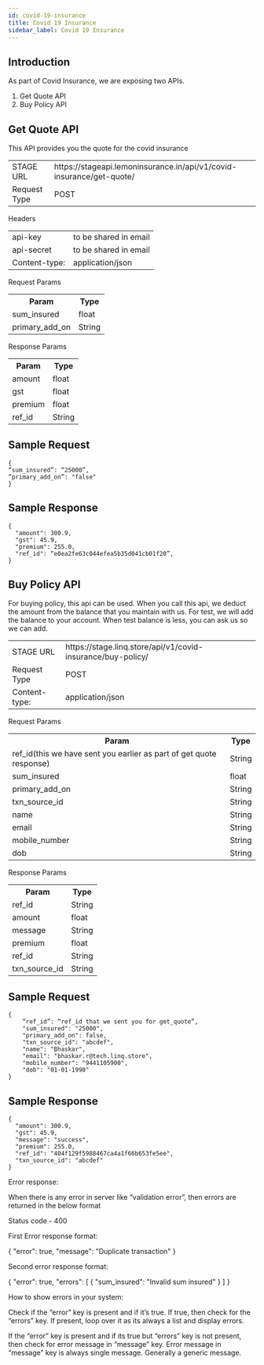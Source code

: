 ```yaml
---
id: covid-19-insurance
title: Covid 19 Insurance
sidebar_label: Covid 19 Insurance
---
```




## Introduction

As part of Covid Insurance, we are exposing two APIs.

1. Get Quote API
2. Buy Policy API

## Get Quote API

This API provides you the quote for the covid insurance



<table>
<tr>
<td> STAGE URL </td>
<td> https://stageapi.lemoninsurance.in/api/v1/covid-insurance/get-quote/ </td>
</tr>

<tr>
    <td>Request Type</td>
    <td>POST</td>
</tr>


</table>

Headers

<table>
<tr>
<td> api-key </td>
<td> to be shared in email </td>
</tr>

<tr>
    <td>api-secret</td>
    <td>to be shared in email</td>
</tr>
<tr>
    <td>Content-type:</td>
    <td>application/json</td>
</tr>

</table>

Request Params

<table>
    <tr><th>Param</th><th>Type</th>
    </tr>
    <tr><td>sum_insured</td> <td>float</td>
    </tr>
    <tr> <td>primary_add_on</td> <td>String</td>
    </tr>
    
    
</table>

Response Params

<table>
    <tr><th>Param</th><th>Type</th>
    </tr>
    <tr><td>amount</td> <td>float</td>
    </tr>
    <tr> <td>gst</td> <td>float</td>
    </tr>
    <tr> <td>premium</td> <td>float</td>
    </tr>
    <tr> <td>ref_id</td> <td>String</td>
    </tr>
    
    
    
    
</table>

## Sample Request

```
{
“sum_insured”: “25000”,
“primary_add_on”: "false"
}
```

## Sample Response

```
{
  "amount": 300.9,
  "gst": 45.9,
  "premium": 255.0,
  "ref_id": “e0ea2fe63c044efea5b35d041cb01f20”,
}

```

    



## Buy Policy API

For buying policy, this api can be used. When you call this api, we deduct the amount from the balance that you maintain with us. For test, we will add the balance to your account. When test balance is less, you can ask us so we can add. 


<table>
<tr>
<td> STAGE URL </td>
<td> https://stage.linq.store/api/v1/covid-insurance/buy-policy/ </td>
</tr>

<tr>
    <td>Request Type</td>
    <td>POST</td>
</tr>
<tr>
    <td>Content-type:</td>
    <td>application/json</td>
</tr>

</table>


Request Params

<table>
    <tr><th>Param</th><th>Type</th>
    </tr>
    <tr><td>ref_id(this we have sent you earlier as part of get quote response)</td> <td>String</td>
    </tr>
    <tr> <td>sum_insured</td> <td>float</td>
    </tr>
    <tr> <td>primary_add_on</td> <td>String</td>
    </tr>
    <tr> <td>txn_source_id</td> <td>String</td>
    </tr>
    <tr> <td>name</td> <td>String</td>
    </tr>
    <tr> <td>email</td> <td>String</td>
    </tr>
    <tr> <td>mobile_number</td> <td>String</td>
    </tr>
    <tr> <td>dob</td> <td>String</td>
    </tr>
    
    
    
    
</table>

Response Params


<table>
    <tr><th>Param</th><th>Type</th>
    </tr>
    <tr> <td>ref_id</td> <td>String</td>
    </tr>
    <tr><td>amount</td> <td>float</td>
    </tr>
    <tr><td>message</td> <td>String</td>
    </tr>
    <tr><td>premium</td> <td>float</td>
    </tr>
    <tr><td>ref_id</td> <td>String</td>
    </tr>
    <tr><td>txn_source_id</td> <td>String</td>
    </tr>

</table>


## Sample Request

```
{
    “ref_id”: “ref_id that we sent you for get_quote”,
    "sum_insured": "25000",
    "primary_add_on": false,
    "txn_source_id": "abcdef",
    "name": "Bhaskar",
    "email": "bhaskar.r@tech.linq.store",
    "mobile_number": "9441105900",
    "dob": "01-01-1990"
}

```
## Sample Response

```
{
  "amount": 300.9,
  "gst": 45.9,
  "message": "success",
  "premium": 255.0,
  "ref_id": "404f129f5988467ca4a1f66b653fe5ee",
  "txn_source_id": "abcdef"
}

```

Error response:

When there is any error in server like “validation error”, then errors are returned in the below format

Status code - 400

First Error response format:

{
  "error": true,
  "message": "Duplicate transaction"
}

 
Second error response format:

{
  "error": true,
  "errors": [
    {
      "sum_insured": "Invalid sum insured"
    }
  ]
}

How to show errors in your system:

Check if the “error” key is present and if it’s true. If true, then check for the “errors” key. If present, loop over it as its always a list and display errors. 

If the “error” key is present and if its true but “errors” key is not present, then check for error message in “message” key. Error message in “message” key is always single message. Generally a generic message.
